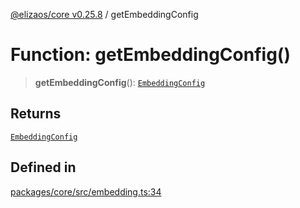 [@elizaos/core v0.25.8](../index.md) / getEmbeddingConfig

# Function: getEmbeddingConfig()

> **getEmbeddingConfig**(): [`EmbeddingConfig`](../type-aliases/EmbeddingConfig.md)

## Returns

[`EmbeddingConfig`](../type-aliases/EmbeddingConfig.md)

## Defined in

[packages/core/src/embedding.ts:34](https://github.com/elizaOS/eliza/blob/main/packages/core/src/embedding.ts#L34)
